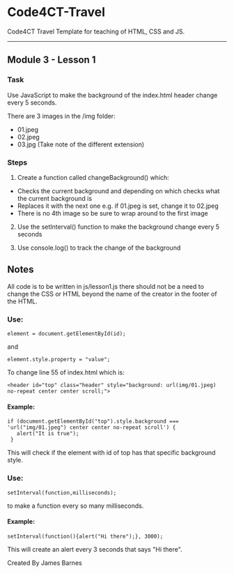 # Code4CT-Travel

Code4CT Travel Template for teaching of HTML, CSS and JS.

--------------------------------------------------------------------------------

## Module 3 - Lesson 1

### Task

Use JavaScript to make the background of the index.html header change every 5 seconds.

There are 3 images in the /img folder:

- 01.jpeg
- 02.jpeg
- 03.jpg (Take note of the different extension)

### Steps

1. Create a function called changeBackground() which:

  - Checks the current background and depending on which checks what the current background is
  - Replaces it with the next one e.g. if 01.jpeg is set, change it to 02.jpeg
  - There is no 4th image so be sure to wrap around to the first image

2. Use the setInterval() function to make the background change every 5 seconds

3. Use console.log() to track the change of the background

## Notes

All code is to be written in js/lesson1.js there should not be a need to change the CSS or HTML beyond the name of the creator in the footer of the HTML.

### Use:

```
element = document.getElementById(id);
```

and

```
element.style.property = "value";
```

To change line 55 of index.html which is:

```
<header id="top" class="header" style="background: url(img/01.jpeg) no-repeat center center scroll;">
```

#### Example:

```
if (document.getElementById("top").style.background === 'url("img/01.jpeg") center center no-repeat scroll') {
   alert("It is true");
 }
```

This will check if the element with id of top has that specific background style.

### Use:

```
setInterval(function,milliseconds);
```

to make a function every so many milliseconds.

#### Example:

```
setInterval(function(){alert("Hi there");}, 3000);
```

This will create an alert every 3 seconds that says "Hi there".

Created By James Barnes
